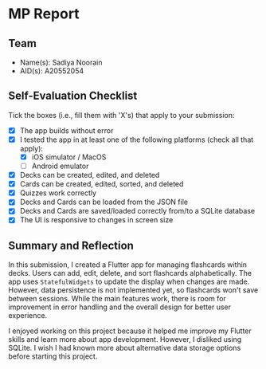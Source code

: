 # MP Report

## Team

- Name(s): Sadiya Noorain
- AID(s): A20552054

## Self-Evaluation Checklist

Tick the boxes (i.e., fill them with 'X's) that apply to your submission:

- [X] The app builds without error
- [X] I tested the app in at least one of the following platforms (check all that apply):
  - [X] iOS simulator / MacOS
  - [ ] Android emulator
- [X] Decks can be created, edited, and deleted
- [X] Cards can be created, edited, sorted, and deleted
- [X] Quizzes work correctly
- [X] Decks and Cards can be loaded from the JSON file
- [X] Decks and Cards are saved/loaded correctly from/to a SQLite database
- [X] The UI is responsive to changes in screen size

## Summary and Reflection

In this submission, I created a Flutter app for managing flashcards within decks. Users can add, edit, delete, and sort flashcards alphabetically. The app uses `StatefulWidgets` to update the display when changes are made. However, data persistence is not implemented yet, so flashcards won't save between sessions. While the main features work, there is room for improvement in error handling and the overall design for better user experience.

I enjoyed working on this project because it helped me improve my Flutter skills and learn more about app development. However, I disliked using SQLite. I wish I had known more about alternative data storage options before starting this project.
